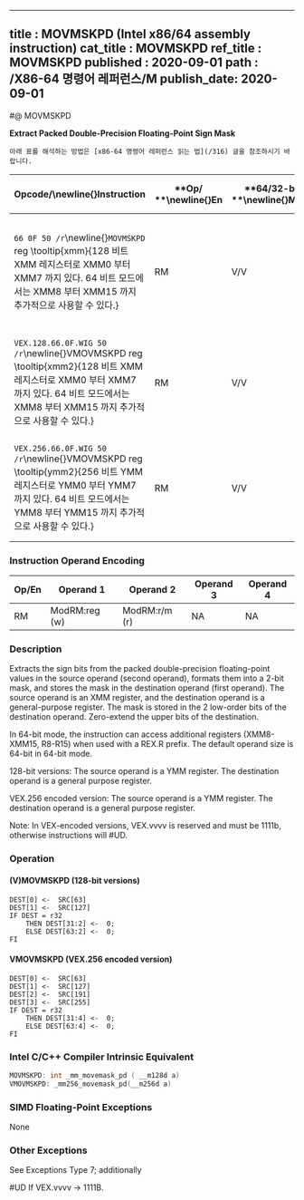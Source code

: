 ----------------------------
title : MOVMSKPD (Intel x86/64 assembly instruction)
cat_title : MOVMSKPD
ref_title : MOVMSKPD
published : 2020-09-01
path : /X86-64 명령어 레퍼런스/M
publish_date: 2020-09-01
----------------------------


#@ MOVMSKPD

**Extract Packed Double-Precision Floating-Point Sign Mask**

```lec-info
아래 표를 해석하는 방법은 [x86-64 명령어 레퍼런스 읽는 법](/316) 글을 참조하시기 바랍니다.
```

|**Opcode/**\newline{}**Instruction**|**Op/ **\newline{}**En**|**64/32-bit **\newline{}**Mode**|**CPUID **\newline{}**Feature **\newline{}**Flag**|**Description**|
|------------------------------------|------------------------|--------------------------------|--------------------------------------------------|---------------|
|`66 0F 50 /r`\newline{}`MOVMSKPD` reg \tooltip{xmm}{128 비트 XMM 레지스터로 XMM0 부터 XMM7 까지 있다. 64 비트 모드에서는 XMM8 부터 XMM15 까지 추가적으로 사용할 수 있다.} |RM|V/V|SSE2|Extract 2-bit sign mask from xmm and store in reg. The upper bits of r32 or r64 are filled with zeros.|
|`VEX.128.66.0F.WIG 50 /r`\newline{}VMOVMSKPD reg \tooltip{xmm2}{128 비트 XMM 레지스터로 XMM0 부터 XMM7 까지 있다. 64 비트 모드에서는 XMM8 부터 XMM15 까지 추가적으로 사용할 수 있다.} |RM|V/V|AVX|Extract 2-bit sign mask from xmm2 and store in reg. The upper bits of r32 or r64 are zeroed.|
|`VEX.256.66.0F.WIG 50 /r`\newline{}VMOVMSKPD reg \tooltip{ymm2}{256 비트 YMM 레지스터로 YMM0 부터 YMM7 까지 있다. 64 비트 모드에서는 YMM8 부터 YMM15 까지 추가적으로 사용할 수 있다.} |RM|V/V|AVX|Extract 4-bit sign mask from ymm2 and store in reg. The upper bits of r32 or r64 are zeroed.|
### Instruction Operand Encoding


|Op/En|Operand 1|Operand 2|Operand 3|Operand 4|
|-----|---------|---------|---------|---------|
|RM|ModRM:reg (w)|ModRM:r/m (r)|NA|NA|
### Description


Extracts the sign bits from the packed double-precision floating-point values in the source operand (second operand), formats them into a 2-bit mask, and stores the mask in the destination operand (first operand). The source operand is an XMM register, and the destination operand is a general-purpose register. The mask is stored in the 2 low-order bits of the destination operand. Zero-extend the upper bits of the destination.

In 64-bit mode, the instruction can access additional registers (XMM8-XMM15, R8-R15) when used with a REX.R prefix. The default operand size is 64-bit in 64-bit mode.

128-bit versions: The source operand is a YMM register. The destination operand is a general purpose register.

VEX.256 encoded version: The source operand is a YMM register. The destination operand is a general purpose register. 

Note: In VEX-encoded versions, VEX.vvvv is reserved and must be 1111b, otherwise instructions will #UD.


### Operation
#### (V)MOVMSKPD (128-bit versions)
```info-verb
DEST[0] <-  SRC[63]
DEST[1] <-  SRC[127]
IF DEST = r32
    THEN DEST[31:2] <-  0;
    ELSE DEST[63:2] <-  0;
FI
```
#### VMOVMSKPD (VEX.256 encoded version)
```info-verb
DEST[0] <-  SRC[63]
DEST[1] <-  SRC[127]
DEST[2] <-  SRC[191]
DEST[3] <-  SRC[255]
IF DEST = r32
    THEN DEST[31:4] <-  0;
    ELSE DEST[63:4] <-  0;
FI
```

### Intel C/C++ Compiler Intrinsic Equivalent

```cpp
MOVMSKPD: int _mm_movemask_pd ( __m128d a)
VMOVMSKPD: _mm256_movemask_pd(__m256d a)
```
### SIMD Floating-Point Exceptions


None

### Other Exceptions


See Exceptions Type 7; additionally

#UD  If VEX.vvvv ->  1111B.

